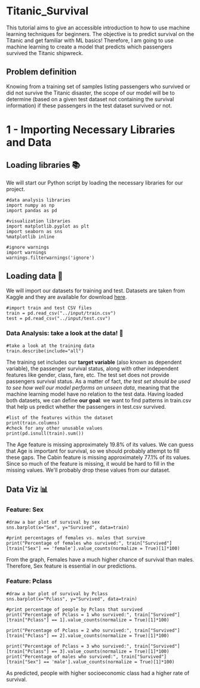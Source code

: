 # Titanic_Survival
This tutorial aims to give an accessible introduction to how to use machine learning techniques for beginners.
The objective is to predict survival on the Titanic and get familiar with ML basics! Therefore, I am going to use machine learning to create a model that predicts which passengers survived the Titanic shipwreck.

## Problem definition
Knowing from a training set of samples listing passengers who survived or did not survive the Titanic disaster, the scope of our model will be to determine (based on a given test dataset not containing the survival information) if these passengers in the test dataset survived or not.

# 1 - Importing Necessary Libraries and Data
## Loading libraries :books:
We will start our Python script by loading the necessary libraries for our project.
```
#data analysis libraries 
import numpy as np
import pandas as pd

#visualization libraries
import matplotlib.pyplot as plt
import seaborn as sns
%matplotlib inline

#ignore warnings
import warnings
warnings.filterwarnings('ignore')
```
## Loading data :floppy_disk:	
We will import our datasets for training and test. Datasets are taken from Kaggle and they are available for download [here](https://www.kaggle.com/c/titanic/data).
```
#import train and test CSV files
train = pd.read_csv("../input/train.csv")
test = pd.read_csv("../input/test.csv")
```
### Data Analysis: take a look at the data! :mag_right:
```
#take a look at the training data
train.describe(include="all")
```
The training set includes our **target variable** (also known as dependent variable), the passenger survival status, along with other independent features like gender, class, fare, etc.
The test set does not provide passengers survival status. As a matter of fact, *the test set should be used to see how well our model performs on unseen data*, meaning that the  machine learning model have no relation to the test data.
Having loaded both datasets, we can define **our goal**: we want to find patterns in train.csv that help us predict whether the passengers in test.csv survived.
```
#list of the features within the dataset
print(train.columns)
#check for any other unusable values
print(pd.isnull(train).sum())
```
The Age feature is missing approximately 19.8% of its values. We can guess that Age is important for survival, so we should probably attempt to fill these gaps.
The Cabin feature is missing approximately 77.1% of its values. Since so much of the feature is missing, it would be hard to fill in the missing values. We'll probably drop these values from our dataset.

## Data Viz :bar_chart:
### Feature: Sex
```
#draw a bar plot of survival by sex
sns.barplot(x="Sex", y="Survived", data=train)

#print percentages of females vs. males that survive
print("Percentage of females who survived:", train["Survived"][train["Sex"] == 'female'].value_counts(normalize = True)[1]*100)
```
From the graph, Females have a much higher chance of survival than males. Therefore, Sex feature is essential in our predictions.
### Feature: Pclass
```
#draw a bar plot of survival by Pclass
sns.barplot(x="Pclass", y="Survived", data=train)

#print percentage of people by Pclass that survived
print("Percentage of Pclass = 1 who survived:", train["Survived"][train["Pclass"] == 1].value_counts(normalize = True)[1]*100)

print("Percentage of Pclass = 2 who survived:", train["Survived"][train["Pclass"] == 2].value_counts(normalize = True)[1]*100)

print("Percentage of Pclass = 3 who survived:", train["Survived"][train["Pclass"] == 3].value_counts(normalize = True)[1]*100)
print("Percentage of males who survived:", train["Survived"][train["Sex"] == 'male'].value_counts(normalize = True)[1]*100)
```
As predicted, people with higher socioeconomic class had a higher rate of survival.
